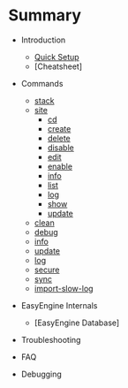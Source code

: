 # Summary
- Introduction
    * [Quick Setup](./install/index.md)
    * [Cheatsheet]
- Commands
    * [stack](./commands/stack/index.md)
    * [site](./commands/site/index.md)
         * [cd](./commands/site/cd/index.md)
         * [create](./commands/site/create/index.md)
         * [delete](./commands/site/delete/index.md)
         * [disable](./commands/site/disable/index.md)
         * [edit](./commands/site/edit/index.md)
         * [enable](./commands/site/enable/index.md)
         * [info](./commands/site/info/index.md)
         * [list](./commands/site/list/index.md)
         * [log](./commands/site/log/index.md)
         * [show](./commands/site/show/index.md)
         * [update](./commands/site/update/index.md)
    * [clean](./commands/clean/index.md)
    * [debug](./commands/debug/index.md)
    * [info](./commands/info/index.md)
    * [update](./commands/update/index.md)
    * [log](./commands/log/index.md)
    * [secure](./commands/secure/index.md)
    * [sync](./commands/sync/index.md)
    * [import-slow-log](./commands/import-slow-log/index.md)
- EasyEngine Internals
    * [EasyEngine Database]

- Troubleshooting
- FAQ
- Debugging
